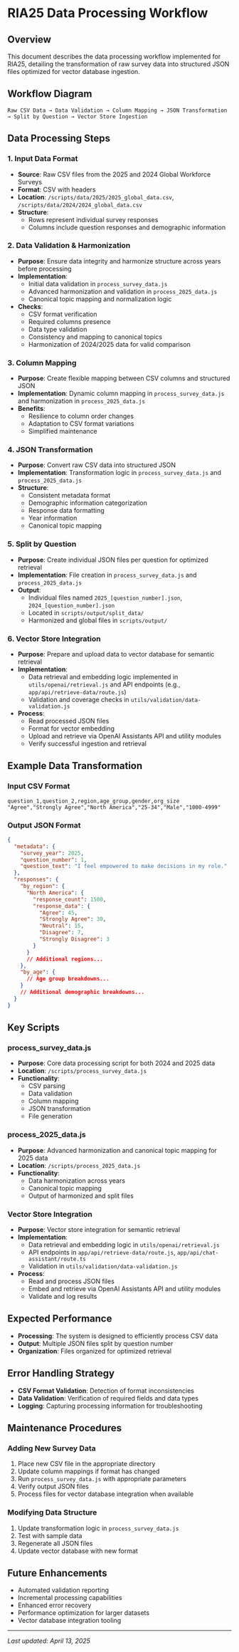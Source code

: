 # RIA25 Data Processing Workflow

## Overview

This document describes the data processing workflow implemented for RIA25, detailing the transformation of raw survey data into structured JSON files optimized for vector database ingestion.

## Workflow Diagram

```
Raw CSV Data → Data Validation → Column Mapping → JSON Transformation → Split by Question → Vector Store Ingestion
```

## Data Processing Steps

### 1. Input Data Format

- **Source**: Raw CSV files from the 2025 and 2024 Global Workforce Surveys
- **Format**: CSV with headers
- **Location**: `/scripts/data/2025/2025_global_data.csv`, `/scripts/data/2024/2024_global_data.csv`
- **Structure**:
  - Rows represent individual survey responses
  - Columns include question responses and demographic information

### 2. Data Validation & Harmonization

- **Purpose**: Ensure data integrity and harmonize structure across years before processing
- **Implementation**:
  - Initial data validation in `process_survey_data.js`
  - Advanced harmonization and validation in `process_2025_data.js`
  - Canonical topic mapping and normalization logic
- **Checks**:
  - CSV format verification
  - Required columns presence
  - Data type validation
  - Consistency and mapping to canonical topics
  - Harmonization of 2024/2025 data for valid comparison

### 3. Column Mapping

- **Purpose**: Create flexible mapping between CSV columns and structured JSON
- **Implementation**: Dynamic column mapping in `process_survey_data.js` and harmonization in `process_2025_data.js`
- **Benefits**:
  - Resilience to column order changes
  - Adaptation to CSV format variations
  - Simplified maintenance

### 4. JSON Transformation

- **Purpose**: Convert raw CSV data into structured JSON
- **Implementation**: Transformation logic in `process_survey_data.js` and `process_2025_data.js`
- **Structure**:
  - Consistent metadata format
  - Demographic information categorization
  - Response data formatting
  - Year information
  - Canonical topic mapping

### 5. Split by Question

- **Purpose**: Create individual JSON files per question for optimized retrieval
- **Implementation**: File creation in `process_survey_data.js` and `process_2025_data.js`
- **Output**:
  - Individual files named `2025_[question_number].json`, `2024_[question_number].json`
  - Located in `scripts/output/split_data/`
  - Harmonized and global files in `scripts/output/`

### 6. Vector Store Integration

- **Purpose**: Prepare and upload data to vector database for semantic retrieval
- **Implementation**:
  - Data retrieval and embedding logic implemented in `utils/openai/retrieval.js` and API endpoints (e.g., `app/api/retrieve-data/route.js`)
  - Validation and coverage checks in `utils/validation/data-validation.js`
- **Process**:
  - Read processed JSON files
  - Format for vector embedding
  - Upload and retrieve via OpenAI Assistants API and utility modules
  - Verify successful ingestion and retrieval

## Example Data Transformation

### Input CSV Format

```csv
question_1,question_2,region,age_group,gender,org_size
"Agree","Strongly Agree","North America","25-34","Male","1000-4999"
```

### Output JSON Format

```json
{
  "metadata": {
    "survey_year": 2025,
    "question_number": 1,
    "question_text": "I feel empowered to make decisions in my role."
  },
  "responses": {
    "by_region": {
      "North America": {
        "response_count": 1500,
        "response_data": {
          "Agree": 45,
          "Strongly Agree": 30,
          "Neutral": 15,
          "Disagree": 7,
          "Strongly Disagree": 3
        }
      }
      // Additional regions...
    },
    "by_age": {
      // Age group breakdowns...
    }
    // Additional demographic breakdowns...
  }
}
```

## Key Scripts

### process_survey_data.js

- **Purpose**: Core data processing script for both 2024 and 2025 data
- **Location**: `/scripts/process_survey_data.js`
- **Functionality**:
  - CSV parsing
  - Data validation
  - Column mapping
  - JSON transformation
  - File generation

### process_2025_data.js

- **Purpose**: Advanced harmonization and canonical topic mapping for 2025 data
- **Location**: `/scripts/process_2025_data.js`
- **Functionality**:
  - Data harmonization across years
  - Canonical topic mapping
  - Output of harmonized and split files

### Vector Store Integration

- **Purpose**: Vector store integration for semantic retrieval
- **Implementation**:
  - Data retrieval and embedding logic in `utils/openai/retrieval.js`
  - API endpoints in `app/api/retrieve-data/route.js`, `app/api/chat-assistant/route.ts`
  - Validation in `utils/validation/data-validation.js`
- **Process**:
  - Read and process JSON files
  - Embed and retrieve via OpenAI Assistants API and utility modules
  - Validate and log results

## Expected Performance

- **Processing**: The system is designed to efficiently process CSV data
- **Output**: Multiple JSON files split by question number
- **Organization**: Files organized for optimized retrieval

## Error Handling Strategy

- **CSV Format Validation**: Detection of format inconsistencies
- **Data Validation**: Verification of required fields and data types
- **Logging**: Capturing processing information for troubleshooting

## Maintenance Procedures

### Adding New Survey Data

1. Place new CSV file in the appropriate directory
2. Update column mappings if format has changed
3. Run `process_survey_data.js` with appropriate parameters
4. Verify output JSON files
5. Process files for vector database integration when available

### Modifying Data Structure

1. Update transformation logic in `process_survey_data.js`
2. Test with sample data
3. Regenerate all JSON files
4. Update vector database with new format

## Future Enhancements

- Automated validation reporting
- Incremental processing capabilities
- Enhanced error recovery
- Performance optimization for larger datasets
- Vector database integration tooling

---

_Last updated: April 13, 2025_
